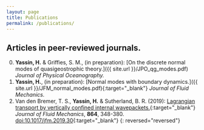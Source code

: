 ```yaml
---
layout: page
title: Publications
permalink: /publications/
---
```


## Articles in peer-reviewed journals. 

0. **Yassin, H.** & Griffies, S. M., (in preparation): [On the discrete normal modes of quasigeostrophic theory.]({{ site.url }}/JPO_qg_modes.pdf) *Journal of Physical Oceanography.*
0. **Yassin, H.**, (in preparation): [Normal modes with boundary dynamics.]({{ site.url }}/JFM_normal_modes.pdf){:target="_blank"} *Journal of Fluid Mechanics.*
0. Van den Bremer, T. S., **Yassin, H.** & Sutherland, B. R. (2019): [Lagrangian transport by vertically confined internal wavepackets.](https://ora.ox.ac.uk/objects/uuid:c7207428-fd7a-4dd0-b041-4ba0c7a02e15/download_file?file_format=pdf&safe_filename=van%2Bden%2BBremer-et-al-2019-Lagrangian-transport-by-vertically-confined-internal-gravity-wavepackets-AAM.pdf&type_of_work=Journal+article){:target="_blank"} *Journal of Fluid Mechanics*, **864**, 348-380. [doi:10.1017/jfm.2019.30](https://doi.org/10.1017/jfm.2019.30){:target="_blank"}
{: reversed="reversed"}
